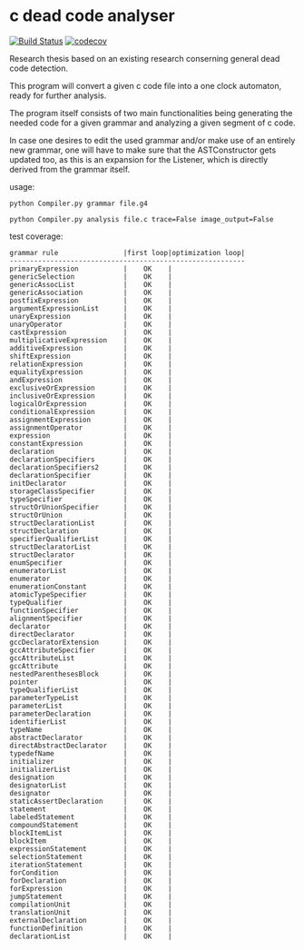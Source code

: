 # c dead code analyser
 [![Build Status](https://travis-ci.com/larsVanRoy/c-dead-code-analyser.svg?token=tHFc7CLfuyXsTkRpN1EE&branch=master)](https://travis-ci.com/larsVanRoy/c-dead-code-analyser)
 [![codecov](https://codecov.io/gh/larsVanRoy/c-dead-code-analyser/branch/master/graph/badge.svg?token=artU4I8t5Q)](https://codecov.io/gh/larsVanRoy/c-dead-code-analyser)
 
 Research thesis based on an existing research conserning general dead code detection. 
 
 This program will convert a given c code file into a one clock automaton, ready for further analysis.
 
The program itself consists of two main functionalities being generating the needed code for a given grammar
and analyzing a given segment of c code. 

In case one desires to edit the used grammar and/or make use of an entirely 
new grammar, one will have to make sure that the ASTConstructor gets updated too, as this is an expansion for the 
Listener, which is directly derived from the grammar itself.

usage:

    python Compiler.py grammar file.g4

    python Compiler.py analysis file.c trace=False image_output=False

test coverage:

    grammar rule                |first loop|optimization loop|
    ----------------------------------------------------------
    primaryExpression           |    OK    |
    genericSelection            |    OK    |
    genericAssocList            |    OK    |
    genericAssociation          |    OK    |
    postfixExpression           |    OK    |
    argumentExpressionList      |    OK    |
    unaryExpression             |    OK    |
    unaryOperator               |    OK    |
    castExpression              |    OK    |
    multiplicativeExpression    |    OK    |
    additiveExpression          |    OK    |
    shiftExpression             |    OK    |
    relationExpression          |    OK    |
    equalityExpression          |    OK    |
    andExpression               |    OK    |
    exclusiveOrExpression       |    OK    |
    inclusiveOrExpression       |    OK    |
    logicalOrExpression         |    OK    |
    conditionalExpression       |    OK    |
    assignmentExpression        |    OK    |
    assignmentOperator          |    OK    |
    expression                  |    OK    |
    constantExpression          |    OK    |
    declaration                 |    OK    |
    declarationSpecifiers       |    OK    |
    declarationSpecifiers2      |    OK    |
    declarationSpecifier        |    OK    |
    initDeclarator              |    OK    |
    storageClassSpecifier       |    OK    |
    typeSpecifier               |    OK    |
    structOrUnionSpecifier      |    OK    |
    structOrUnion               |    OK    |
    structDeclarationList       |    OK    |
    structDeclaration           |    OK    |
    specifierQualifierList      |    OK    |
    structDeclaratorList        |    OK    |
    structDeclarator            |    OK    |
    enumSpecifier               |    OK    |
    enumeratorList              |    OK    |
    enumerator                  |    OK    |
    enumerationConstant         |    OK    |
    atomicTypeSpecifier         |    OK    |
    typeQualifier               |    OK    |
    functionSpecifier           |    OK    |
    alignmentSpecifier          |    OK    |
    declarator                  |    OK    |
    directDeclarator            |    OK    |
    gccDeclaratorExtension      |    OK    |
    gccAttributeSpecifier       |    OK    |
    gccAttributeList            |    OK    |
    gccAttribute                |    OK    |
    nestedParenthesesBlock      |    OK    |
    pointer                     |    OK    |
    typeQualifierList           |    OK    |
    parameterTypeList           |    OK    |
    parameterList               |    OK    |
    parameterDeclaration        |    OK    |
    identifierList              |    OK    |
    typeName                    |    OK    |
    abstractDeclarator          |    OK    |
    directAbstractDeclarator    |    OK    |
    typedefName                 |    OK    |
    initializer                 |    OK    |
    initializerList             |    OK    |
    designation                 |    OK    |
    designatorList              |    OK    |
    designator                  |    OK    |
    staticAssertDeclaration     |    OK    |
    statement                   |    OK    |
    labeledStatement            |    OK    |
    compoundStatement           |    OK    |
    blockItemList               |    OK    |
    blockItem                   |    OK    |
    expressionStatement         |    OK    |
    selectionStatement          |    OK    |
    iterationStatement          |    OK    |
    forCondition                |    OK    |
    forDeclaration              |    OK    |
    forExpression               |    OK    |
    jumpStatement               |    OK    |
    compilationUnit             |    OK    |
    translationUnit             |    OK    |
    externalDeclaration         |    OK    |
    functionDefinition          |    OK    |
    declarationList             |    OK    |
  
